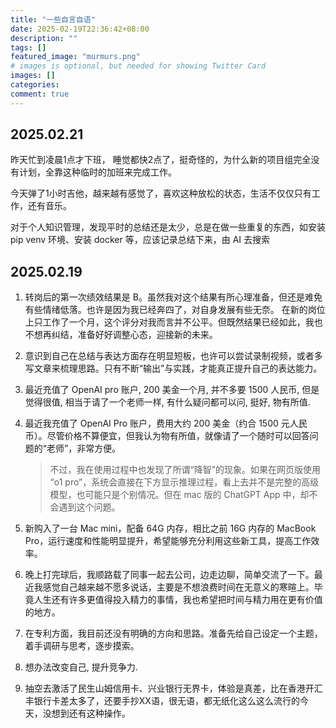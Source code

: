 ```yaml
---
title: "一些自言自语"
date: 2025-02-19T22:36:42+08:00
description: ""
tags: []
featured_image: "murmurs.png"
# images is optional, but needed for showing Twitter Card
images: []
categories:
comment: true
---
```


## 2025.02.21
昨天忙到凌晨1点才下班， 睡觉都快2点了，挺奇怪的，为什么新的项目组完全没有计划，全靠这种临时的加班来完成工作。

今天弹了1小时吉他，越来越有感觉了，喜欢这种放松的状态，生活不仅仅只有工作，还有音乐。

对于个人知识管理，发现平时的总结还是太少，总是在做一些重复的东西，如安装 pip venv 环境、安装 docker 等，应该记录总结下来，由 AI 去搜索

## 2025.02.19

1. 转岗后的第一次绩效结果是 B。虽然我对这个结果有所心理准备，但还是难免有些情绪低落。也许是因为我已经奔四了，对自身发展有些无奈。
在新的岗位上只工作了一个月，这个评分对我而言并不公平。但既然结果已经如此，我也不想再纠结，准备好好调整心态，迎接新的未来。

2. 意识到自己在总结与表达方面存在明显短板，也许可以尝试录制视频，或者多写文章来梳理思路。只有不断“输出”与实践，才能真正提升自己的表达能力。 

3. 最近充值了 OpenAI pro 账户, 200 美金一个月, 并不多要 1500 人民币, 但是觉得很值, 相当于请了一个老师一样, 有什么疑问都可以问, 挺好, 物有所值.  
3. 最近我充值了 OpenAI Pro 账户，费用大约 200 美金（约合 1500 元人民币）。尽管价格不算便宜，但我认为物有所值，就像请了一个随时可以回答问题的“老师”，非常方便。
    > 不过，我在使用过程中也发现了所谓“降智”的现象。如果在网页版使用 “o1 pro”，系统会直接在下方显示推理过程，看上去并不是完整的高级模型，也可能只是个别情况。但在 mac 版的 ChatGPT App 中，却不会遇到这个问题。

4. 新购入了一台 Mac mini，配备 64G 内存，相比之前 16G 内存的 MacBook Pro，运行速度和性能明显提升，希望能够充分利用这些新工具，提高工作效率。

5. 晚上打完球后，我顺路载了同事一起去公司，边走边聊，简单交流了一下。最近我感觉自己越来越不愿多说话，主要是不想浪费时间在无意义的寒暄上。毕竟人生还有许多更值得投入精力的事情，我也希望把时间与精力用在更有价值的地方。

6. 在专利方面，我目前还没有明确的方向和思路。准备先给自己设定一个主题，着手调研与思考，逐步摸索。

7. 想办法改变自己, 提升竞争力. 

8. 抽空去激活了民生山姆信用卡、兴业银行无界卡，体验是真差，比在香港开汇丰银行卡差太多了，还要手抄XX语，很无语，都无纸化这么这么流行的今天，没想到还有这种操作。